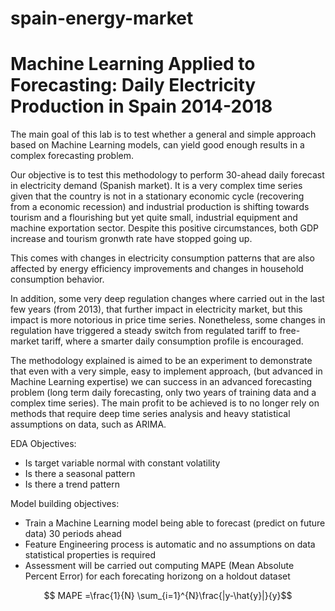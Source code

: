 # spain-energy-market
# Machine Learning Applied to Forecasting: Daily Electricity Production in Spain 2014-2018

The main goal of this lab is to test whether a general and simple approach based on Machine Learning models, can yield good enough results in a complex forecasting problem.

Our objective is to test this methodology to perform 30-ahead daily forecast in electricity demand (Spanish market). It is a very complex time series given that the country is not in a stationary economic cycle (recovering from a economic recession) and industrial production is shifting towards tourism and a flourishing but yet quite small, industrial equipment and machine exportation sector. Despite this positive circumstances, both GDP increase and tourism gronwth rate have stopped going up.

This comes with changes in electricity consumption patterns that are also affected by energy efficiency improvements and changes in household consumption behavior.

In addition, some very deep regulation changes where carried out in the last few years (from 2013), that further impact in electricity market, but this impact is more notorious in price time series. Nonetheless, some changes in regulation have triggered a steady switch from regulated tariff to free-market tariff, where a smarter daily consumption profile is encouraged.

The methodology explained is aimed to be an experiment to demonstrate that even with a very simple, easy to implement approach, (but advanced in Machine Learning expertise) we can success in an advanced forecasting problem (long term daily forecasting, only two years of training data and a complex time series). The main profit to be achieved is to no longer rely on methods that require deep time series analysis and heavy statistical assumptions on data, such as ARIMA.


EDA Objectives:
* Is target variable normal with constant volatility
* Is there a seasonal pattern
* Is there a trend pattern

Model building objectives:
* Train a Machine Learning model being able to forecast (predict on future data) 30 periods ahead
* Feature Engineering process is automatic and no assumptions on data statistical properties is required 
* Assessment will be carried out computing MAPE (Mean Absolute Percent Error) for each forecating horizong on a holdout dataset

$$ MAPE =\frac{1}{N} \sum_{i=1}^{N}\frac{|y-\hat{y}|}{y}$$
